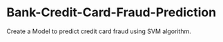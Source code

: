 # Bank-Credit-Card-Fraud-Prediction
Create a Model to predict credit card fraud using SVM algorithm.
